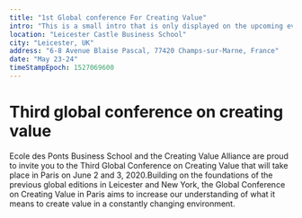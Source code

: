 ```yaml
---
title: "1st Global conference For Creating Value"
intro: "This is a small intro that is only displayed on the upcoming event."
location: "Leicester Castle Business School"
city: "Leicester, UK"
address: "6-8 Avenue Blaise Pascal, 77420 Champs-sur-Marne, France"
date: "May 23-24"
timeStampEpoch: 1527069600
---
```


# Third global conference on creating value

Ecole des Ponts Business School and the Creating Value Alliance are proud to invite you to the Third Global Conference on Creating Value that will take place in Paris on June 2 and 3, 2020.Building on the foundations of the previous global editions in Leicester and New York, the Global Conference on Creating Value in Paris aims to increase our understanding of what it means to create value in a constantly changing environment.
